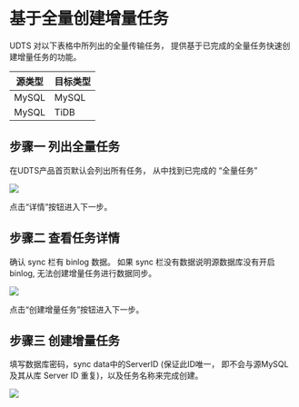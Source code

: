 # 基于全量创建增量任务

UDTS 对以下表格中所列出的全量传输任务， 提供基于已完成的全量任务快速创建增量任务的功能。 

|源类型| 目标类型|
| --- | --- |
| MySQL | MySQL |
| MySQL | TiDB |

## 步骤一 列出全量任务

在UDTS产品首页默认会列出所有任务， 从中找到已完成的 “全量任务” 

![](http://udts-doc.cn-bj.ufileos.com/connect004.png)

点击“详情”按钮进入下一步。

## 步骤二 查看任务详情

确认 sync 栏有 binlog 数据。 如果 sync 栏没有数据说明源数据库没有开启binlog, 无法创建增量任务进行数据同步。

![](http://udts-doc.cn-bj.ufileos.com/create006.png)

点击“创建增量任务”按钮进入下一步。

## 步骤三 创建增量任务

填写数据库密码，sync data中的ServerID (保证此ID唯一， 即不会与源MySQL及其从库 Server ID 重复)，以及任务名称来完成创建。

![](http://udts-doc.cn-bj.ufileos.com/create007.png)





